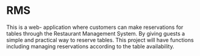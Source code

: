 # RMS
This is a web- application where customers can make reservations for tables through the Restaurant Management System. By giving guests a simple and practical way to reserve tables. This project will have functions including managing reservations according to the table availability.

